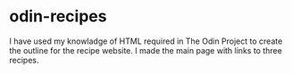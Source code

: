 # odin-recipes
I have used my knowladge of HTML required in The Odin Project to create the outline for the recipe website. I made the main page with links to three recipes.